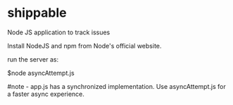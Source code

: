 # shippable
Node JS application to track issues

Install NodeJS and npm from Node's official website.

run the server as:

$node asyncAttempt.js 








#note - app.js has a synchronized implementation. Use asyncAttempt.js for a faster async experience.
